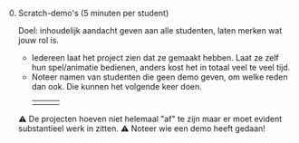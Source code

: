 0. Scratch-demo's (5 minuten per student)

    Doel: inhoudelijk aandacht geven aan alle studenten, laten merken wat jouw rol is.

    - Iedereen laat het project zien dat ze gemaakt hebben. Laat ze zelf hun spel/animatie bedienen, anders kost het in totaal veel te veel tijd.
    - Noteer namen van studenten die geen demo geven, om welke reden dan ook. Die kunnen het volgende keer doen.
        <table>
            <tbody>
                <tr><td></td><td></td><td></td></tr>
            </tbody>
        </table>
    ⚠️ De projecten hoeven niet helemaal "af" te zijn maar er moet evident substantieel werk in zitten.
    ⚠️ Noteer wie een demo heeft gedaan!